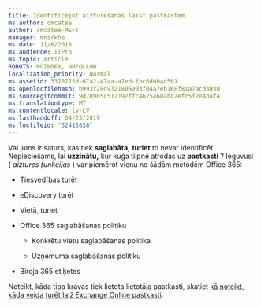 ```yaml
---
title: Identificējot aizturēšanas laist pastkastēm
ms.author: cmcatee
author: cmcatee-MSFT
manager: mnirkhe
ms.date: 11/8/2018
ms.audience: ITPro
ms.topic: article
ROBOTS: NOINDEX, NOFOLLOW
localization_priority: Normal
ms.assetid: 3378775d-67a2-47aa-a7ed-fbc6d0b4d561
ms.openlocfilehash: b993f28d9321805003f04a7eb168f81a7acd3030
ms.sourcegitcommit: 9d78905c512192ffc4675468abd2efc5f2e4baf4
ms.translationtype: MT
ms.contentlocale: lv-LV
ms.lasthandoff: 04/23/2019
ms.locfileid: "32413838"
---
```

Vai jums ir saturs, kas tiek **saglabāta,** **turiet** to nevar identificēt Nepieciešams, lai **uzzinātu,** kur kuģa tilpnē atrodas uz **pastkasti** ? Ieguvusi ( *aiztures funkcijas* ) var piemērot vienu no šādām metodēm Office 365: 
  
- Tiesvedības turēt 
    
- eDiscovery turēt
    
- Vietā, turiet
    
- Office 365 saglabāšanas politiku 
    
  - Konkrētu vietu saglabāšanas politika
    
  - Uzņēmuma saglabāšanas politiku
    
- Biroja 365 etiķetes
    
Noteikt, kāda tipa kravas tiek lietota lietotāja pastkasti, skatiet [kā noteikt, kāda veida turēt laiž Exchange Online pastkasti](https://docs.microsoft.com/office365/securitycompliance/identify-a-hold-on-an-exchange-online-mailbox).
  


